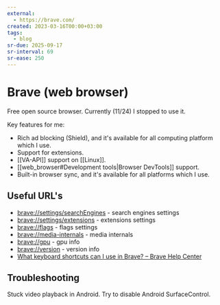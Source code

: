 ```yaml
---
external:
  - https://brave.com/
created: 2023-03-16T00:00+03:00
tags:
  - blog
sr-due: 2025-09-17
sr-interval: 69
sr-ease: 250
---
```


# Brave (web browser)

Free open source browser. Currently (11/24) I stopped to use it.

Key features for me:

- Rich ad blocking (Shield), and it's available for all computing platform which I use.
- Support for extensions.
- [[VA-API]] support on [[Linux]].
- [[web_browser#Development tools|Browser DevTools]] support.
- Built-in browser sync, and it's available for all platforms which I use.

## Useful URL's

- [brave://settings/searchEngines](brave://settings/searchEngines) - search engines settings
- [brave://settings/extensions](brave://settings/extensions) - extensions settings
- [brave://flags](brave://flags) - flags settings
- [brave://media-internals](brave://media-internals) - media internals
- [brave://gpu](brave://gpu) - gpu info
- [brave://version](brave://version) - version info
- [What keyboard shortcuts can I use in Brave? – Brave Help Center](https://support.brave.com/hc/en-us/articles/360032272171-What-keyboard-shortcuts-can-I-use-in-Brave-)

## Troubleshooting

Stuck video playback in Android. Try to disable Android SurfaceControl.
